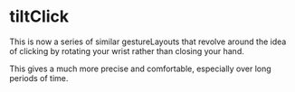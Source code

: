 # tiltClick

This is now a series of similar gestureLayouts that revolve around the idea of clicking by rotating your wrist rather than closing your hand.

This gives a much more precise and comfortable, especially over long periods of time.

